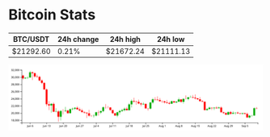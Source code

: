 # Bitcoin Stats

BTC/USDT|24h change|24h high|24h low|
|---|---|---|---|
|$21292.60|0.21%|$21672.24|$21111.13|

<img src="./chart.svg">
